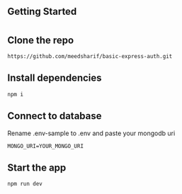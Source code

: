 ## Getting Started
#
## Clone the repo
    https://github.com/meedsharif/basic-express-auth.git

## Install dependencies
    npm i


## Connect to database
  Rename .env-sample to .env and paste your mongodb uri

    MONGO_URI=YOUR_MONGO_URI

## Start the app
    npm run dev